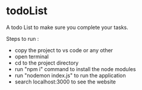 # todoList
A todo List to make sure you complete your tasks.

Steps to run : 
- copy the project to vs code or any other
- open terminal
- cd to the project directory
- run "npm i" command to install the node modules
- run "nodemon index.js" to run the application
- search localhost:3000 to see the website
